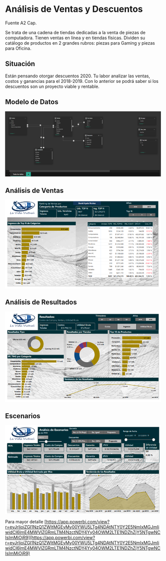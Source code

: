 # Análisis de Ventas y Descuentos


Fuente A2 Cap.

Se trata de una cadena de tiendas dedicadas a la  venta de piezas de computadora. Tienen ventas en línea y en tiendas físicas. Dividen su 
catálogo de productos en 2 grandes rubros: piezas para Gaming y piezas para Oficina.

## Situación

Están pensando otorgar descuentos 2020. Tu labor analizar las ventas, costos y ganancias para el 2018-2019. Con lo anterior se podrá saber si los descuentos son un proyecto viable y rentable.

## Modelo de Datos
![](https://github.com/DaM16/Portafolio/blob/39ea2fa8fe954855970347351413f77dfb45e989/Power%20BI/Ventas%20y%20Descuentos/Mod_Datos.png)

## Análisis de Ventas

![](https://github.com/DaM16/Portafolio/blob/65ee3caa7b28dc4a7fbec13b9a867b6598054acd/Power%20BI/Ventas%20y%20Descuentos/Dash_1.png)

## Análisis de Resultados

![](https://github.com/DaM16/Portafolio/blob/65ee3caa7b28dc4a7fbec13b9a867b6598054acd/Power%20BI/Ventas%20y%20Descuentos/Dash%202.png)

## Escenarios

![](https://github.com/DaM16/Portafolio/blob/65ee3caa7b28dc4a7fbec13b9a867b6598054acd/Power%20BI/Ventas%20y%20Descuentos/Dash%203.png
)

Para mayor detalle [https://app.powerbi.com/view?r=eyJrIjoiZGI1NzQ1ZWItMGEyMy00YWU5LTg4NDAtNTY0Y2E5NmIxMGJmIiwidCI6ImE4MWVlZGRmLTM4NzctNDY4Yy04OWM2LTE1NDZhZjY5NTgwNCIsImMiOjR9](https://app.powerbi.com/view?r=eyJrIjoiZGI1NzQ1ZWItMGEyMy00YWU5LTg4NDAtNTY0Y2E5NmIxMGJmIiwidCI6ImE4MWVlZGRmLTM4NzctNDY4Yy04OWM2LTE1NDZhZjY5NTgwNCIsImMiOjR9)
